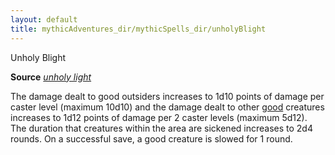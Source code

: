 ```yaml
---
layout: default
title: mythicAdventures_dir/mythicSpells_dir/unholyBlight
---
```

Unholy Blight

**Source** [_unholy light_](../spells_dir/unholyBlight#_unholy-blight)

The damage dealt to good outsiders increases to 1d10 points of damage per caster level (maximum 10d10) and the damage dealt to other [good](../monsters_dir/creatureTypes#_good-subtype) creatures increases to 1d12 points of damage per 2 caster levels (maximum 5d12). The duration that creatures within the area are sickened increases to 2d4 rounds. On a successful save, a good creature is slowed for 1 round.

